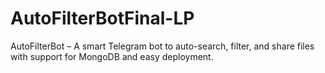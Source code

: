 # AutoFilterBotFinal-LP
AutoFilterBot – A smart Telegram bot to auto-search, filter, and share files with support for MongoDB and easy deployment.
